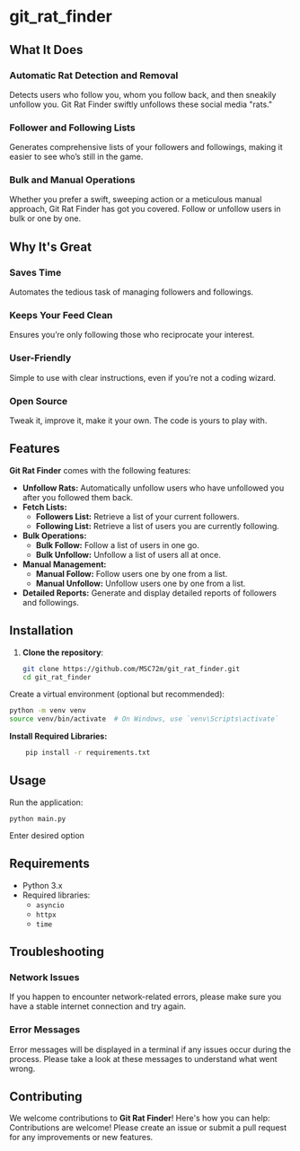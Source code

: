 # git_rat_finder

## What It Does

### Automatic Rat Detection and Removal
Detects users who follow you, whom you follow back, and then sneakily unfollow you. Git Rat Finder swiftly unfollows these social media "rats."

### Follower and Following Lists
Generates comprehensive lists of your followers and followings, making it easier to see who’s still in the game.

### Bulk and Manual Operations
Whether you prefer a swift, sweeping action or a meticulous manual approach, Git Rat Finder has got you covered. Follow or unfollow users in bulk or one by one.

## Why It's Great

### Saves Time
Automates the tedious task of managing followers and followings.

### Keeps Your Feed Clean
Ensures you’re only following those who reciprocate your interest.

### User-Friendly
Simple to use with clear instructions, even if you’re not a coding wizard.

### Open Source
Tweak it, improve it, make it your own. The code is yours to play with.


## Features

**Git Rat Finder** comes with the following features:

- **Unfollow Rats:** Automatically unfollow users who have unfollowed you after you followed them back.
- **Fetch Lists:**
  - **Followers List:** Retrieve a list of your current followers.
  - **Following List:** Retrieve a list of users you are currently following.
- **Bulk Operations:**
  - **Bulk Follow:** Follow a list of users in one go.
  - **Bulk Unfollow:** Unfollow a list of users all at once.
- **Manual Management:**
  - **Manual Follow:** Follow users one by one from a list.
  - **Manual Unfollow:** Unfollow users one by one from a list.
- **Detailed Reports:** Generate and display detailed reports of followers and followings.


## Installation

1. **Clone the repository**:
   ```sh
   git clone https://github.com/MSC72m/git_rat_finder.git
   cd git_rat_finder
   ```
Create a virtual environment (optional but recommended):

```sh
python -m venv venv
source venv/bin/activate  # On Windows, use `venv\Scripts\activate`
```
**Install Required Libraries:**
```sh
    pip install -r requirements.txt
```
## Usage
Run the application:
```
python main.py
```
Enter desired option

## Requirements

- Python 3.x
- Required libraries:
  - `asyncio`
  - `httpx`
  - `time`

## Troubleshooting

### Network Issues
If you happen to encounter network-related errors, please make sure you have a stable internet connection and try again.

### Error Messages
Error messages will be displayed in a terminal if any issues occur during the process. Please take a look at these messages to understand what went wrong.

## Contributing

We welcome contributions to **Git Rat Finder**! Here's how you can help:
Contributions are welcome! Please create an issue or submit a pull request for any improvements or new features.
